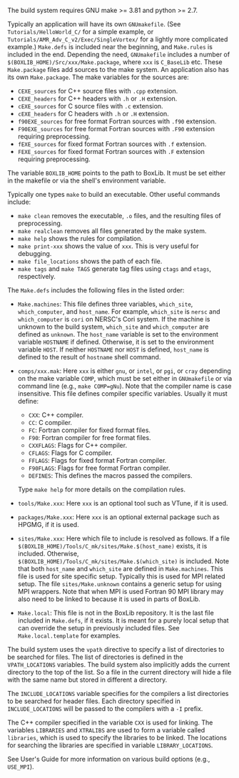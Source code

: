 The build system requires GNU make >= 3.81 and python >= 2.7. 

Typically an application will have its own `GNUmakefile`.  (See
`Tutorials/HelloWorld_C/` for a simple example, or
`Tutorials/AMR_Adv_C_v2/Exec/SingleVortex/` for a lightly more
complicated example.)  `Make.defs` is included near the beginning, and
`Make.rules` is included in the end.  Depending the need,
`GNUmakefile` includes a number of
`$(BOXLIB_HOME)/Src/xxx/Make.package`, where `xxx` is `C_BaseLib` etc.
These `Make.package` files add sources to the make system.  An
application also has its own `Make.package`.  The make variables for
the sources are:

* `CEXE_sources` for C++ source files with `.cpp` extension.
* `CEXE_headers` for C++ headers with `.h` or `.H` extension.
* `cEXE_sources` for C source files with `.c` extension.
* `cEXE_headers` for C headers with `.h` or `.H` extension.
* `f90EXE_sources` for free format Fortran sources with `.f90` extension.
* `F90EXE_sources` for free format Fortran sources with `.F90` extension requiring preprocessing.
* `fEXE_sources` for fixed format Fortran sources with `.f` extension.
* `FEXE_sources` for fixed format Fortran sources with `.F` extension requiring preprocessing.

The variable `BOXLIB_HOME` points to the path to BoxLib.  It must be
set either in the makefile or via the shell's environment variable.

Typically one types `make` to build an executable.  Other useful
commands include:

* `make clean` removes the executable, `.o` files, and the resulting files of preprocessing.
* `make realclean` removes all files generated by the make system.
* `make help` shows the rules for compilation.
* `make print-xxx` shows the value of `xxx`.  This is very useful for
  debugging.
* `make file_locations` shows the path of each file.
* `make tags` and `make TAGS` generate tag files using `ctags` and `etags`, respectively.

The `Make.defs` includes the following files in the listed order:

* `Make.machines`: This file defines three variables, `which_site`,
  `which_computer`, and `host_name`.  For example, `which_site` is
  `nersc` and `which_computer` is `cori` on NERSC's Cori system.  If
  the machine is unknown to the build system, `which_site` and
  `which_computer` are defined as `unknown`.  The `host_name` variable
  is set to the environment variable `HOSTNAME` if defined.
  Otherwise, it is set to the environment variable `HOST`.  If neither
  `HOSTNAME` nor `HOST` is defined, `host_name` is defined to the
  result of `hostname` shell command.

* `comps/xxx.mak`: Here `xxx` is either `gnu`, or `intel`, or `pgi`,
  or `cray` depending on the make variable `COMP`, which must be set
  either in `GNUmakefile` or via command line (e.g., `make COMP=gNu`).
  Note that the compiler name is case insensitive.  This file defines
  compiler specific variables.   Usually it must define:

  * `CXX`: C++ compiler.
  * `CC`: C compiler.
  * `FC`: Fortran compiler for fixed format files.
  * `F90`: Fortran compiler for free format files.
  * `CXXFLAGS`: Flags for C++ compiler.
  * `CFLAGS`: Flags for C compiler.
  * `FFLAGS`: Flags for fixed format Fortran compiler.
  * `F90FLAGS`: Flags for free format Fortran compiler.
  * `DEFINES`: This defines the macros passed the compilers.

  Type `make help` for more details on the compilation rules.

* `tools/Make.xxx`: Here `xxx` is an optional tool such as VTune, if
  it is used.

* `packages/Make.xxx`: Here `xxx` is an optional external package such
  as HPGMG, if it is used.

* `sites/Make.xxx`: Here which file to include is resolved as follows.
  If a file `$(BOXLIB_HOME)/Tools/C_mk/sites/Make.$(host_name)`
  exists, it is included.  Otherwise,
  `$(BOXLIB_HOME)/Tools/C_mk/sites/Make.$(which_site)` is included.
  Note that both `host_name` and `which_site` are defined in
  `Make.machines`.  This file is used for site specific setup.
  Typically this is used for MPI related setup.  The file
  `sites/Make.unknown` contains a generic setup for using MPI
  wrappers.  Note that when MPI is used Fortran 90 MPI library may
  also need to be linked to because it is used in parts of BoxLib.

* `Make.local`: This file is not in the BoxLib repository.  It is the
  last file included in `Make.defs`, if it exists.  It is meant for a
  purely local setup that can override the setup in previously
  included files.  See `Make.local.template` for examples. 

The build system uses the `vpath` directive to specify a list of
directories to be searched for files.  The list of directories is
defined in the `VPATH_LOCATIONS` variables.  The build system also
implicitly adds the current directory to the top of the list.  So a
file in the current directory will hide a file with the same name but
stored in different a directory.

The `INCLUDE_LOCATIONS` variable specifies for the compilers a list
directories to be searched for header files.  Each directory specified
in `INCLUDE_LOCATIONS` will be passed to the compilers with a `-I`
prefix.

The C++ compiler specified in the variable `CXX` is used for linking.
The variables `LIBRARIES` and `XTRALIBS` are used to form a variable
called `libraries`, which is used to specify the libraries to be
linked.  The locations for searching the libraries are specified in
variable `LIBRARY_LOCATIONS`.

See User's Guide for more information on various build options (e.g.,
`USE_MPI`). 
